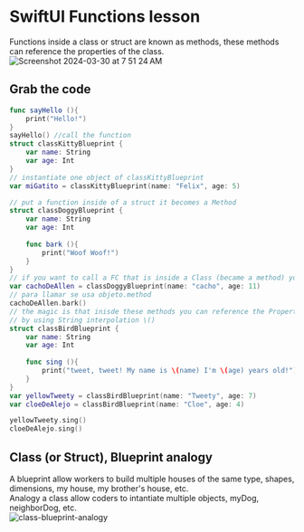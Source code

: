 # SwiftUI Functions lesson
Functions inside a class or struct are known as methods, these methods can reference the properties of the class.<br>
![Screenshot 2024-03-30 at 7 51 24 AM](https://github.com/danielurra/Swift-UI-Functions-lesson/assets/51704179/c7544659-28e8-408f-85b1-2dbd2952e5de)<br>
## Grab the code
```swift
func sayHello (){
    print("Hello!")
}
sayHello() //call the function
struct classKittyBlueprint {
    var name: String
    var age: Int
}
// instantiate one object of classKittyBlueprint
var miGatito = classKittyBlueprint(name: "Felix", age: 5)

// put a function inside of a struct it becomes a Method
struct classDoggyBlueprint {
    var name: String
    var age: Int
    
    func bark (){
        print("Woof Woof!")
    }
}
// if you want to call a FC that is inside a Class (became a method) you need an instance
var cachoDeAllen = classDoggyBlueprint(name: "cacho", age: 11)
// para llamar se usa objeto.method
cachoDeAllen.bark()
// the magic is that inisde these methods you can reference the Properties (name, age, etc)
// by using String interpolation \()
struct classBirdBlueprint {
    var name: String
    var age: Int
    
    func sing (){
        print("tweet, tweet! My name is \(name) I'm \(age) years old!")
    }
}
var yellowTweety = classBirdBlueprint(name: "Tweety", age: 7)
var cloeDeAlejo = classBirdBlueprint(name: "Cloe", age: 4)

yellowTweety.sing()
cloeDeAlejo.sing()
```
## Class (or Struct), Blueprint analogy
A blueprint allow workers to build multiple houses of the same type, shapes, dimensions, my house, my brother's house, etc.<br>
Analogy a class allow coders to intantiate multiple objects, myDog, neighborDog, etc.<br>
![class-blueprint-analogy](https://github.com/danielurra/Swift-UI-Functions-lesson/assets/51704179/6d3b723d-9000-40fd-bedd-fe826de9883c)



